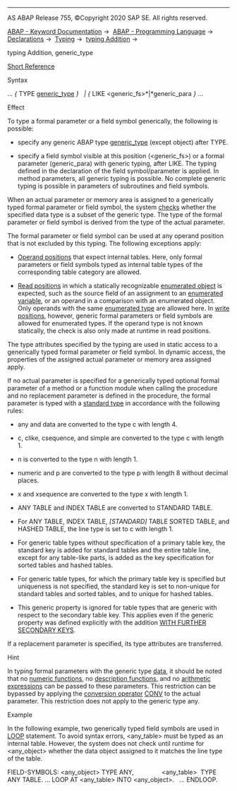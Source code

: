   

* * *

AS ABAP Release 755, ©Copyright 2020 SAP SE. All rights reserved.

[ABAP - Keyword Documentation](https://help.sap.com/doc/abapdocu_755_index_htm/7.55/en-US/abenabap.htm) →  [ABAP - Programming Language](https://help.sap.com/doc/abapdocu_755_index_htm/7.55/en-US/abenabap_reference.htm) →  [Declarations](https://help.sap.com/doc/abapdocu_755_index_htm/7.55/en-US/abendeclarations.htm) →  [Typing](https://help.sap.com/doc/abapdocu_755_index_htm/7.55/en-US/abentyping.htm) →  [typing Addition](https://help.sap.com/doc/abapdocu_755_index_htm/7.55/en-US/abentyping_syntax.htm) → 

typing Addition, generic\_type

[Short Reference](https://help.sap.com/doc/abapdocu_755_index_htm/7.55/en-US/abentyping_shortref.htm)

Syntax

... *{* TYPE [generic\_type](https://help.sap.com/doc/abapdocu_755_index_htm/7.55/en-US/abenbuilt_in_types_generic.htm) *}*
  *|* *{* LIKE <generic\_fs>*|*generic\_para *}* ...

Effect

To type a formal parameter or a field symbol generically, the following is possible:

-   specify any generic ABAP type [generic\_type](https://help.sap.com/doc/abapdocu_755_index_htm/7.55/en-US/abenbuilt_in_types_generic.htm) (except object) after TYPE.

-   specify a field symbol visible at this position (<generic\_fs>) or a formal parameter (generic\_para) with generic typing, after LIKE. The typing defined in the declaration of the field symbol/parameter is applied. In method parameters, all generic typing is possible. No complete generic typing is possible in parameters of subroutines and field symbols.

When an actual parameter or memory area is assigned to a generically typed formal parameter or field symbol, the system [checks](https://help.sap.com/doc/abapdocu_755_index_htm/7.55/en-US/abentyping_check.htm) whether the specified data type is a subset of the generic type. The type of the formal parameter or field symbol is derived from the type of the actual parameter.

The formal parameter or field symbol can be used at any operand position that is not excluded by this typing. The following exceptions apply:

-   [Operand positions](https://help.sap.com/doc/abapdocu_755_index_htm/7.55/en-US/abenoperand_position_glosry.htm "Glossary Entry") that expect internal tables. Here, only formal parameters or field symbols typed as internal table types of the corresponding table category are allowed.

-   [Read positions](https://help.sap.com/doc/abapdocu_755_index_htm/7.55/en-US/abenreading_position_glosry.htm "Glossary Entry") in which a statically recognizable [enumerated object](https://help.sap.com/doc/abapdocu_755_index_htm/7.55/en-US/abenenumerated_object_glosry.htm "Glossary Entry") is expected, such as the source field of an assignment to an [enumerated variable](https://help.sap.com/doc/abapdocu_755_index_htm/7.55/en-US/abenenumerated_variable_glosry.htm "Glossary Entry"), or an operand in a comparison with an enumerated object. Only operands with the same [enumerated type](https://help.sap.com/doc/abapdocu_755_index_htm/7.55/en-US/abenenumerated_type_glosry.htm "Glossary Entry") are allowed here. In [write positions](https://help.sap.com/doc/abapdocu_755_index_htm/7.55/en-US/abenwriting_position_glosry.htm "Glossary Entry"), however, generic formal parameters or field symbols are allowed for enumerated types. If the operand type is not known statically, the check is also only made at runtime in read positions.

The type attributes specified by the typing are used in static access to a generically typed formal parameter or field symbol. In dynamic access, the properties of the assigned actual parameter or memory area assigned apply.

If no actual parameter is specified for a generically typed optional formal parameter of a method or a function module when calling the procedure and no replacement parameter is defined in the procedure, the formal parameter is typed with a [standard type](https://help.sap.com/doc/abapdocu_755_index_htm/7.55/en-US/abenstandard_type_glosry.htm "Glossary Entry") in accordance with the following rules:

-   any and data are converted to the type c with length 4.

-   c, clike, csequence, and simple are converted to the type c with length 1.

-   n is converted to the type n with length 1.

-   numeric and p are converted to the type p with length 8 without decimal places.

-   x and xsequence are converted to the type x with length 1.

-   ANY TABLE and INDEX TABLE are converted to STANDARD TABLE.

-   For ANY TABLE, INDEX TABLE, *\[*STANDARD*\]* TABLE SORTED TABLE, and HASHED TABLE, the line type is set to c with length 1.

-   For generic table types without specification of a primary table key, the standard key is added for standard tables and the entire table line, except for any table-like parts, is added as the key specification for sorted tables and hashed tables.

-   For generic table types, for which the primary table key is specified but uniqueness is not specified, the standard key is set to non-unique for standard tables and sorted tables, and to unique for hashed tables.

-   This generic property is ignored for table types that are generic with respect to the secondary table key. This applies even if the generic property was defined explicitly with the addition [WITH FURTHER SECONDARY KEYS](https://help.sap.com/doc/abapdocu_755_index_htm/7.55/en-US/abaptypes_keydef.htm).

If a replacement parameter is specified, its type attributes are transferred.

Hint

In typing formal parameters with the generic type [data](https://help.sap.com/doc/abapdocu_755_index_htm/7.55/en-US/abenbuilt_in_types_generic.htm), it should be noted that no [numeric functions](https://help.sap.com/doc/abapdocu_755_index_htm/7.55/en-US/abenmathematical_funktion_glosry.htm "Glossary Entry"), no [description functions](https://help.sap.com/doc/abapdocu_755_index_htm/7.55/en-US/abendescription_function_glosry.htm "Glossary Entry"), and no [arithmetic expressions](https://help.sap.com/doc/abapdocu_755_index_htm/7.55/en-US/abenarithmetic_expression_glosry.htm "Glossary Entry") can be passed to these parameters. This restriction can be bypassed by applying the [conversion operator](https://help.sap.com/doc/abapdocu_755_index_htm/7.55/en-US/abenconversion_operator_glosry.htm "Glossary Entry") [CONV](https://help.sap.com/doc/abapdocu_755_index_htm/7.55/en-US/abenconstructor_expression_conv.htm) to the actual parameter. This restriction does not apply to the generic type any.

Example

In the following example, two generically typed field symbols are used in [LOOP](https://help.sap.com/doc/abapdocu_755_index_htm/7.55/en-US/abaploop_at_itab.htm) statement. To avoid syntax errors, <any\_table> must be typed as an internal table. However, the system does not check until runtime for <any\_object> whether the data object assigned to it matches the line type of the table.

FIELD-SYMBOLS: <any\_object> TYPE ANY,
               <any\_table>  TYPE ANY TABLE.
...
LOOP AT <any\_table> INTO <any\_object>.
  ...
ENDLOOP.